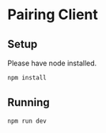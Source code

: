 # Pairing Client

## Setup

Please have node installed.

```bash
npm install
```

## Running

```bash
npm run dev
```
